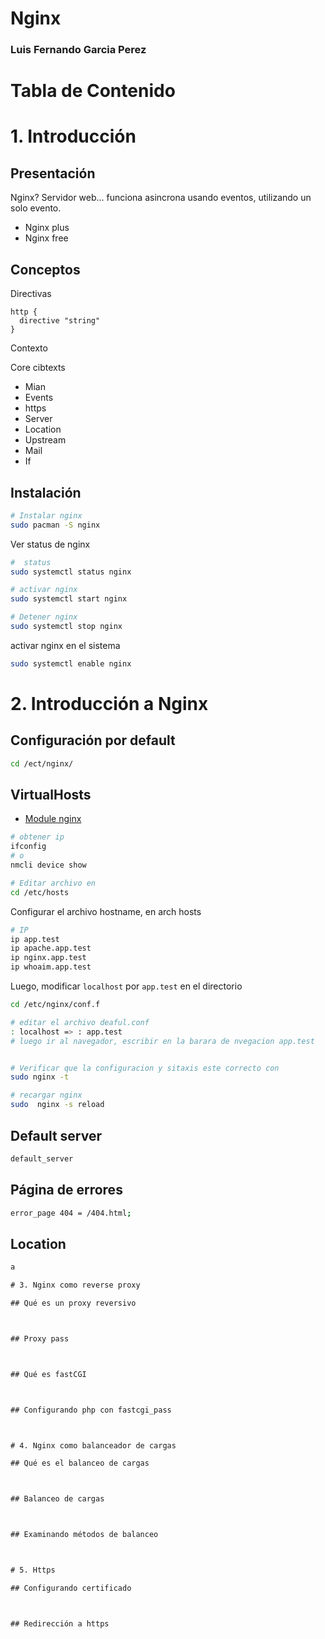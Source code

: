 <h1>Nginx</h1>

<h3>Luis Fernando Garcia Perez</h3>

<h1>Tabla de Contenido</h1>


# 1. Introducción

## Presentación

Nginx?
Servidor web... funciona asincrona usando eventos, utilizando un solo evento.

- Nginx plus
- Nginx free

## Conceptos

Directivas

```nginx
http {
  directive "string"
}
```

Contexto

Core cibtexts

  - Mian
  - Events
  - https
  - Server 
  - Location
  - Upstream
  - Mail
  - If

## Instalación

``` BASH
# Instalar nginx
sudo pacman -S nginx
```

Ver status de nginx

``` BASH
#  status
sudo systemctl status nginx
```

``` BASH
# activar nginx
sudo systemctl start nginx
```

``` BASH
# Detener nginx
sudo systemctl stop nginx
```

activar nginx en el sistema
``` BASH
sudo systemctl enable nginx
```



# 2. Introducción a Nginx

## Configuración por default

``` BASH
cd /ect/nginx/
```


## VirtualHosts

- [Module nginx](https://nginx.org/en/docs/http/ngx_http_core_module.html)


``` BASH
# obtener ip
ifconfig
# o 
nmcli device show

# Editar archivo en
cd /etc/hosts
```

Configurar el archivo hostname, en arch hosts
``` BASH
# IP
ip app.test
ip apache.app.test
ip nginx.app.test
ip whoaim.app.test
```

Luego, modificar `localhost` por `app.test` en el directorio 
``` BASH
cd /etc/nginx/conf.f

# editar el archivo deaful.conf
: localhost => : app.test
# luego ir al navegador, escribir en la barara de nvegacion app.test


# Verificar que la configuracion y sitaxis este correcto con 
sudo nginx -t

# recargar nginx
sudo  nginx -s reload
```

## Default server

```bash
default_server
```


## Página de errores

```bash
error_page 404 = /404.html;
```

## Location

```html
a

# 3. Nginx como reverse proxy

## Qué es un proxy reversivo



## Proxy pass



## Qué es fastCGI



## Configurando php con fastcgi_pass



# 4. Nginx como balanceador de cargas

## Qué es el balanceo de cargas



## Balanceo de cargas



## Examinando métodos de balanceo



# 5. Https

## Configurando certificado



## Redirección a https





